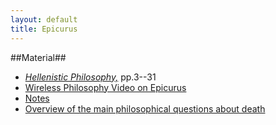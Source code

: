 ```yaml
---
layout: default
title: Epicurus	
---
```


##Material##

  + [*Hellenistic Philosophy,*](Hellenistics.pdf) pp.3--31
  + [Wireless Philosophy Video on Epicurus](https://www.youtube.com/watch?v=E5f5smh7Keo)
  + [Notes](epicurus.pdf)
  + [Overview of the main philosophical questions about death](https://plato.stanford.edu/entries/death/)
